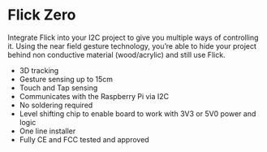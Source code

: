 <!--
---
name: Flick Zero
class: board
type: gesture
formfactor: pHAT
manufacturer: Pi Supply
description: Flick Zero is a 3D tracking and gesture pHAT.
url: https://www.pi-supply.com/product/flick-large-standalone-3d-tracking-gesture-breakout/
github: https://github.com/PiSupply/Flick
buy: https://www.pi-supply.com/product/flick-zero-3d-tracking-gesture-phat-pi-zero/
image: 'flick-zero.png'
pincount: 40
eeprom: no
power:
  '1':
  '2':
ground:
  '6':
  '9':
  '14':
  '20':
  '25':
  '30':
  '34':
  '39':
pin:
  '3':
    mode: i2c
  '5':
    mode: i2c
  '11':
    name: Reset
  '13':
    name: TS
i2c:
  '0x42':
    name: Gesture controller
    device: MGC3130
-->
# Flick Zero
Integrate Flick into your I2C project to give you multiple ways of controlling it. Using the near field gesture technology, you’re able to hide your project behind non conductive material (wood/acrylic) and still use Flick.

* 3D tracking
* Gesture sensing up to 15cm
* Touch and Tap sensing
* Communicates with the Raspberry Pi via I2C
* No soldering required
* Level shifting chip to enable board to work with 3V3 or 5V0 power and logic
* One line installer
* Fully CE and FCC tested and approved
